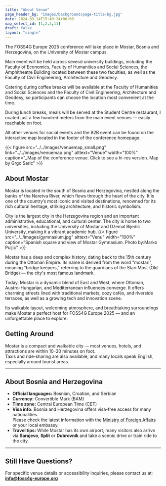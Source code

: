 ```yaml
---
title: "About Venue"
page_header_bg: "images/background/page-title-bg.jpg"
date: 2024-03-14T15:40:24+06:00
map_select_id: [1,2,3,11]
draft: false
layout: "single"
---
```


The FOSS4G Europe 2025 conference will take place in Mostar, Bosnia
and Herzegovina, on the University of Mostar campus.

Main event will be held across several university buildings, including the Faculty of
Economics, Faculty of Humanities and Social Sciences, the Amphitheatre Building
located between these two faculties, as well as the Faculty of Civil Engineering,
Architecture and Geodesy.

Catering during coffee breaks will be available at the Faculty of Humanities and
Social Sciences and the Faculty of Civil Engineering, Architecture and Geodesy,
so participants can choose the location most convenient at the time.

During lunch breaks, meals will be served at the Student Centre restaurant, l
ocated just a few hundred meters from the main event venues — easily reachable on foot.

All other venues for social events and the B2B event can be found on the interactive
 map located in the footer of the conference homepage.

{{< figure
    src="../../images/venuemap_small.png"
    link="../../images/venuemap.png"
    alttext="Venue"
    width="100%"
    caption="_Map of the conference venue. Click to see a hi-res version. Map by Grgo Saric"
    >}}

## About Mostar

Mostar is located in the south of Bosnia and Herzegovina, nestled along the
 banks of the Neretva River, which flows through the heart of the city. It is one
of the country’s most iconic and visited destinations, renowned for its rich
cultural heritage, striking architecture, and historic symbolism.

City is the largest city in the Herzegovina region and an important administrative,
educational, and cultural center. The city is home to two universities, including the
University of Mostar and Džemal Bijedić University, making it a vibrant academic
hub.
{{< figure
    src="../../images/gymnasium.jpg"
    alttext="Venu"
    width="100%"
    caption="Spanish square and view of Mostar Gymnasium. Photo by:Marko Puljic"
    >}}

Mostar has a deep and complex history, dating back to the 15th century during the
Ottoman Empire. Its name is derived from the word "mostari", meaning “bridge
 keepers,” referring to the guardians of the Stari Most (Old Bridge) — the city's
most famous landmark.

Today, Mostar is a dynamic blend of East and West, where Ottoman, Austro-Hungarian,
and Mediterranean influences converge. It offers charming streets lined with traditional
markets, cozy cafés, and riverside terraces, as well as a growing tech and innovation 
scene.

Its walkable layout, welcoming atmosphere, and breathtaking surroundings make
Mostar a perfect host for FOSS4G Europe 2025 — and an unforgettable place to explore.


## Getting Around

Mostar is a compact and walkable city — most venues, hotels, and attractions are
within 10–20 minutes on foot.  
Taxis and ride-sharing are also available, and many locals speak English,
especially around tourist areas.

---

## About Bosnia and Herzegovina

- **Official languages:** Bosnian, Croatian, and Serbian  
- **Currency:** Convertible Mark (BAM)
- **Time zone:** Central European Time (CET)  
- **Visa info:** Bosnia and Herzegovina offers visa-free access for many nationalities.  
Please check the latest information with the [Ministry of Foreign Affairs](https://www.mvp.gov.ba/) or your local embassy.  
- **Travel tips:** While Mostar has its own airport, many visitors also arrive via **Sarajevo**, **Split** or
 **Dubrovnik** and take a scenic drive or train ride to the city.

---

## Still Have Questions?

For specific venue details or accessibility inquiries, please contact us at:  
**info@foss4g-europe.org**
